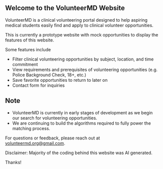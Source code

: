 ## Welcome to the VolunteerMD Website

VolunteerMD is a clinical volunteering portal designed to help aspiring medical students easily find and apply to clinical volunteer opportunities.

This is currently a prototype website with mock opportunities to display the features of this website.

Some features include
- Filter clinical volunteering opportunities by subject, location, and time commitment
- View requirements and prerequisites of volunteering opportunities (e.g. Police Background Check, 18+, etc.)
- Save favorite opportunities to return to later on
- Contact form for inquiries

## Note
- VolunteerMD is currently in early stages of development as we begin our search for volunteering opportunities.
- We are continuing to build the algorithms required to fully power the matching process.

For questions or feedback, please reach out at volunteermd.org@gmail.com.

Disclaimer: Majority of the coding behind this website was AI generated.

Thanks!
